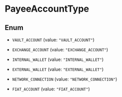 

# PayeeAccountType

## Enum


* `VAULT_ACCOUNT` (value: `"VAULT_ACCOUNT"`)

* `EXCHANGE_ACCOUNT` (value: `"EXCHANGE_ACCOUNT"`)

* `INTERNAL_WALLET` (value: `"INTERNAL_WALLET"`)

* `EXTERNAL_WALLET` (value: `"EXTERNAL_WALLET"`)

* `NETWORK_CONNECTION` (value: `"NETWORK_CONNECTION"`)

* `FIAT_ACCOUNT` (value: `"FIAT_ACCOUNT"`)



